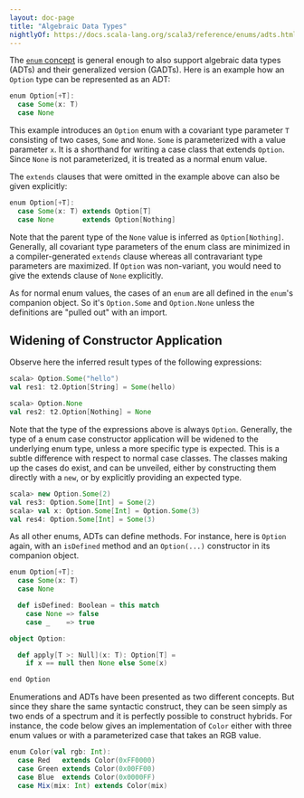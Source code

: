 ```yaml
---
layout: doc-page
title: "Algebraic Data Types"
nightlyOf: https://docs.scala-lang.org/scala3/reference/enums/adts.html
---
```


The [`enum` concept](./enums.md) is general enough to also support algebraic data types (ADTs) and their generalized version (GADTs).
Here is an example how an `Option` type can be represented as an ADT:

```scala
enum Option[+T]:
  case Some(x: T)
  case None
```

This example introduces an `Option` enum with a covariant type parameter `T` consisting of two cases, `Some` and `None`.
`Some` is parameterized with a value parameter `x`.
It is a shorthand for writing a case class that extends `Option`.
Since `None` is not parameterized, it is treated as a normal enum value.

The `extends` clauses that were omitted in the example above can also be given explicitly:

```scala
enum Option[+T]:
  case Some(x: T) extends Option[T]
  case None       extends Option[Nothing]
```

Note that the parent type of the `None` value is inferred as `Option[Nothing]`.
Generally, all covariant type parameters of the enum class are minimized in a compiler-generated `extends` clause whereas all contravariant type parameters are maximized.
If `Option` was non-variant, you would need to give the extends clause of `None` explicitly.

As for normal enum values, the cases of an `enum` are all defined in the `enum`'s companion object.
So it's `Option.Some` and `Option.None` unless the definitions are "pulled out" with an import.


## Widening of Constructor Application

Observe here the inferred result types of the following expressions:
```scala
scala> Option.Some("hello")
val res1: t2.Option[String] = Some(hello)

scala> Option.None
val res2: t2.Option[Nothing] = None
```

Note that the type of the expressions above is always `Option`.
Generally, the type of a enum case constructor application will be widened to the underlying enum type, unless a more specific type is expected.
This is a subtle difference with respect to normal case classes.
The classes making up the cases do exist, and can be unveiled, either by constructing them directly with a `new`, or by explicitly providing an expected type.

```scala
scala> new Option.Some(2)
val res3: Option.Some[Int] = Some(2)
scala> val x: Option.Some[Int] = Option.Some(3)
val res4: Option.Some[Int] = Some(3)
```

As all other enums, ADTs can define methods.
For instance, here is `Option` again, with an `isDefined` method and an `Option(...)` constructor in its companion object.

```scala
enum Option[+T]:
  case Some(x: T)
  case None

  def isDefined: Boolean = this match
    case None => false
    case _    => true

object Option:

  def apply[T >: Null](x: T): Option[T] =
    if x == null then None else Some(x)

end Option
```

Enumerations and ADTs have been presented as two different concepts.
But since they share the same syntactic construct, they can be seen simply as two ends of a spectrum and it is perfectly possible to construct hybrids.
For instance, the code below gives an implementation of `Color` either with three enum values or with a parameterized case that takes an RGB value.

```scala
enum Color(val rgb: Int):
  case Red   extends Color(0xFF0000)
  case Green extends Color(0x00FF00)
  case Blue  extends Color(0x0000FF)
  case Mix(mix: Int) extends Color(mix)
```
